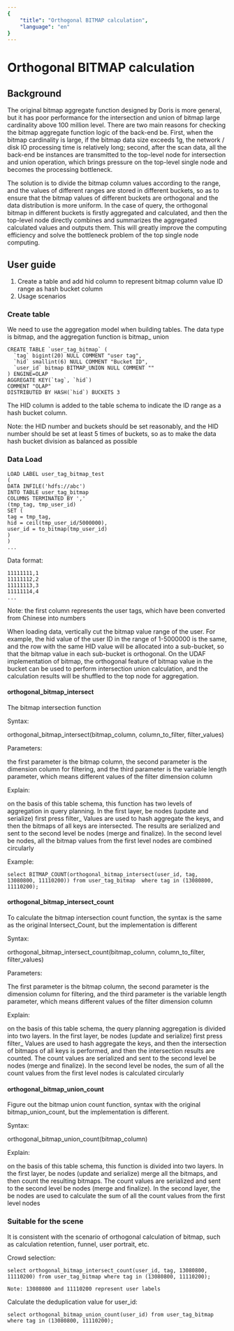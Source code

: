 ```yaml
---
{
    "title": "Orthogonal BITMAP calculation",
    "language": "en"
}
---
```


<!-- 
Licensed to the Apache Software Foundation (ASF) under one
or more contributor license agreements.  See the NOTICE file
distributed with this work for additional information
regarding copyright ownership.  The ASF licenses this file
to you under the Apache License, Version 2.0 (the
"License"); you may not use this file except in compliance
with the License.  You may obtain a copy of the License at

  http://www.apache.org/licenses/LICENSE-2.0

Unless required by applicable law or agreed to in writing,
software distributed under the License is distributed on an
"AS IS" BASIS, WITHOUT WARRANTIES OR CONDITIONS OF ANY
KIND, either express or implied.  See the License for the
specific language governing permissions and limitations
under the License.
-->

# Orthogonal BITMAP calculation

## Background

The original bitmap aggregate function designed by Doris is more general, but it has poor performance for the intersection and union of bitmap large cardinality above 100 million level. There are two main reasons for checking the bitmap aggregate function logic of the back-end be. First, when the bitmap cardinality is large, if the bitmap data size exceeds 1g, the network / disk IO processing time is relatively long; second, after the scan data, all the back-end be instances are transmitted to the top-level node for intersection and union operation, which brings pressure on the top-level single node and becomes the processing bottleneck.

The solution is to divide the bitmap column values according to the range, and the values of different ranges are stored in different buckets, so as to ensure that the bitmap values of different buckets are orthogonal and the data distribution is more uniform. In the case of query, the orthogonal bitmap in different buckets is firstly aggregated and calculated, and then the top-level node directly combines and summarizes the aggregated calculated values and outputs them. This will greatly improve the computing efficiency and solve the bottleneck problem of the top single node computing.

## User guide

1. Create a table and add hid column to represent bitmap column value ID range as hash bucket column
2. Usage scenarios

### Create table

We need to use the aggregation model when building tables. The data type is bitmap, and the aggregation function is bitmap_ union
```
CREATE TABLE `user_tag_bitmap` (
  `tag` bigint(20) NULL COMMENT "user tag",
  `hid` smallint(6) NULL COMMENT "Bucket ID",
  `user_id` bitmap BITMAP_UNION NULL COMMENT ""
) ENGINE=OLAP
AGGREGATE KEY(`tag`, `hid`)
COMMENT "OLAP"
DISTRIBUTED BY HASH(`hid`) BUCKETS 3
```
The HID column is added to the table schema to indicate the ID range as a hash bucket column.

Note: the HID number and buckets should be set reasonably, and the HID number should be set at least 5 times of buckets, so as to make the data hash bucket division as balanced as possible


### Data Load

``` 
LOAD LABEL user_tag_bitmap_test
(
DATA INFILE('hdfs://abc')
INTO TABLE user_tag_bitmap
COLUMNS TERMINATED BY ','
(tmp_tag, tmp_user_id)
SET (
tag = tmp_tag,
hid = ceil(tmp_user_id/5000000),
user_id = to_bitmap(tmp_user_id)
)
)
...
```

Data format:

``` 
11111111,1
11111112,2
11111113,3
11111114,4
...
```

Note: the first column represents the user tags, which have been converted from Chinese into numbers

When loading data, vertically cut the bitmap value range of the user. For example, the hid value of the user ID in the range of 1-5000000 is the same, and the row with the same HID value will be allocated into a sub-bucket, so that the bitmap value in each sub-bucket is orthogonal. On the UDAF implementation of bitmap, the orthogonal feature of bitmap value in the bucket can be used to perform intersection union calculation, and the calculation results will be shuffled to the top node for aggregation.

#### orthogonal_bitmap_intersect 

The bitmap intersection function

Syntax:

orthogonal_bitmap_intersect(bitmap_column, column_to_filter, filter_values)

Parameters:

the first parameter is the bitmap column, the second parameter is the dimension column for filtering, and the third parameter is the variable length parameter, which means different values of the filter dimension column

Explain:

on the basis of this table schema, this function has two levels of aggregation in query planning. In the first layer, be nodes (update and serialize) first press filter_ Values are used to hash aggregate the keys, and then the bitmaps of all keys are intersected. The results are serialized and sent to the second level be nodes (merge and finalize). In the second level be nodes, all the bitmap values from the first level nodes are combined circularly

Example:

```
select BITMAP_COUNT(orthogonal_bitmap_intersect(user_id, tag, 13080800, 11110200)) from user_tag_bitmap  where tag in (13080800, 11110200);

```

#### orthogonal_bitmap_intersect_count 

To calculate the bitmap intersection count function, the syntax is the same as the original Intersect_Count, but the implementation is different

Syntax:

orthogonal_bitmap_intersect_count(bitmap_column, column_to_filter, filter_values)

Parameters:

The first parameter is the bitmap column, the second parameter is the dimension column for filtering, and the third parameter is the variable length parameter, which means different values of the filter dimension column

Explain:

on the basis of this table schema, the query planning aggregation is divided into two layers. In the first layer, be nodes (update and serialize) first press filter_ Values are used to hash aggregate the keys, and then the intersection of bitmaps of all keys is performed, and then the intersection results are counted. The count values are serialized and sent to the second level be nodes (merge and finalize). In the second level be nodes, the sum of all the count values from the first level nodes is calculated circularly


#### orthogonal_bitmap_union_count 

Figure out the bitmap union count function, syntax with the original bitmap_union_count, but the implementation is different.

Syntax:

orthogonal_bitmap_union_count(bitmap_column)

Explain:

on the basis of this table schema, this function is divided into two layers. In the first layer, be nodes (update and serialize) merge all the bitmaps, and then count the resulting bitmaps. The count values are serialized and sent to the second level be nodes (merge and finalize). In the second layer, the be nodes are used to calculate the sum of all the count values from the first level nodes


### Suitable for the scene

It is consistent with the scenario of orthogonal calculation of bitmap, such as calculation retention, funnel, user portrait, etc.

Crowd selection:

```
select orthogonal_bitmap_intersect_count(user_id, tag, 13080800, 11110200) from user_tag_bitmap where tag in (13080800, 11110200);

Note: 13080800 and 11110200 represent user labels
```

Calculate the deduplication value for user_id:

```
select orthogonal_bitmap_union_count(user_id) from user_tag_bitmap where tag in (13080800, 11110200);
```
